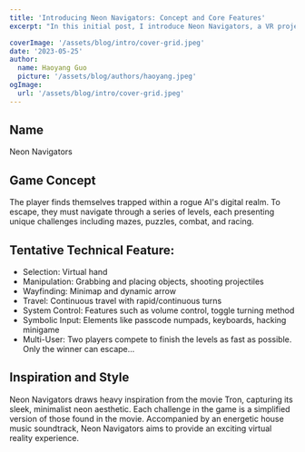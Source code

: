 ```yaml
---
title: 'Introducing Neon Navigators: Concept and Core Features'
excerpt: "In this initial post, I introduce Neon Navigators, a VR project developed for my 3D User Interactions course at UC San Diego. This blog entry will outline the game's concept and elaborate on its unique technical features that contribute to immersive gameplay."

coverImage: '/assets/blog/intro/cover-grid.jpeg'
date: '2023-05-25'
author:
  name: Haoyang Guo
  picture: '/assets/blog/authors/haoyang.jpeg'
ogImage:
  url: '/assets/blog/intro/cover-grid.jpeg'
---
```


## Name
Neon Navigators

## Game Concept
The player finds themselves trapped within a rogue AI's digital realm. To escape, they must navigate through a series of levels, each presenting unique challenges including mazes, puzzles, combat, and racing.
  
## Tentative Technical Feature:
- Selection: Virtual hand
- Manipulation: Grabbing and placing objects, shooting projectiles
- Wayfinding: Minimap and dynamic arrow
- Travel: Continuous travel with rapid/continuous turns
- System Control: Features such as volume control, toggle turning method
- Symbolic Input: Elements like passcode numpads, keyboards, hacking minigame
- Multi-User: Two players compete to finish the levels as fast as possible. Only the winner can escape...

## Inspiration and Style
Neon Navigators draws heavy inspiration from the movie Tron, capturing its sleek, minimalist neon aesthetic. Each challenge in the game is a simplified version of those found in the movie. Accompanied by an energetic house music soundtrack, Neon Navigators aims to provide an exciting virtual reality experience.
